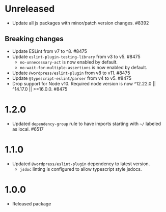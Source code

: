 # Unreleased

-   Update all js packages with minor/patch version changes. #8392

## Breaking changes

-   Update ESLint from v7 to ^8. #8475
-   Update `eslint-plugin-testing-library` from v3 to v5. #8475
    - `no-unnecessary-act` is now enabled by default.
    - `no-wait-for-multiple-assertions` is now enabled by default.
-   Update `@wordpress/eslint-plugin` from v8 to v11. #8475
-   Update `@typescript-eslint/parser` from v4 to v5. #8475
-   Drop support for Node v10. Required node version is now ^12.22.0 || ^14.17.0 || >=16.0.0. #8475


# 1.2.0

-   Updated `dependency-group` rule to have imports starting with `~/` labeled as local. #6517

# 1.1.0

-   Updated `@wordpress/eslint-plugin` dependency to latest version.
    -   `jsdoc` linting is configured to allow typescript style jsdocs.

# 1.0.0

-   Released package

